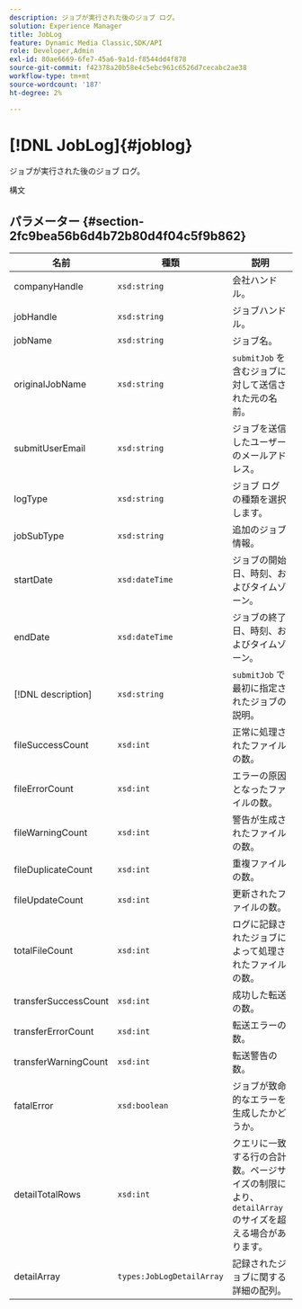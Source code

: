 ```yaml
---
description: ジョブが実行された後のジョブ ログ。
solution: Experience Manager
title: JobLog
feature: Dynamic Media Classic,SDK/API
role: Developer,Admin
exl-id: 80ae6669-6fe7-45a6-9a1d-f8544dd4f878
source-git-commit: f42378a20b58e4c5ebc961c6526d7cecabc2ae38
workflow-type: tm+mt
source-wordcount: '187'
ht-degree: 2%

---
```


# [!DNL JobLog]{#joblog}

ジョブが実行された後のジョブ ログ。

構文

## パラメーター {#section-2fc9bea56b6d4b72b80d4f04c5f9b862}

| 名前 | 種類 | 説明 |
|---|---|---|
| companyHandle | `xsd:string` | 会社ハンドル。 |
| jobHandle | `xsd:string` | ジョブハンドル。 |
| jobName | `xsd:string` | ジョブ名。 |
| originalJobName | `xsd:string` | `submitJob` を含むジョブに対して送信された元の名前。 |
| submitUserEmail | `xsd:string` | ジョブを送信したユーザーのメールアドレス。 |
| logType | `xsd:string` | ジョブ ログの種類を選択します。 |
| jobSubType | `xsd:string` | 追加のジョブ情報。 |
| startDate | `xsd:dateTime` | ジョブの開始日、時刻、およびタイムゾーン。 |
| endDate | `xsd:dateTime` | ジョブの終了日、時刻、およびタイムゾーン。 |
| [!DNL description] | `xsd:string` | `submitJob` で最初に指定されたジョブの説明。 |
| fileSuccessCount | `xsd:int` | 正常に処理されたファイルの数。 |
| fileErrorCount | `xsd:int` | エラーの原因となったファイルの数。 |
| fileWarningCount | `xsd:int` | 警告が生成されたファイルの数。 |
| fileDuplicateCount | `xsd:int` | 重複ファイルの数。 |
| fileUpdateCount | `xsd:int` | 更新されたファイルの数。 |
| totalFileCount | `xsd:int` | ログに記録されたジョブによって処理されたファイルの数。 |
| transferSuccessCount | `xsd:int` | 成功した転送の数。 |
| transferErrorCount | `xsd:int` | 転送エラーの数。 |
| transferWarningCount | `xsd:int` | 転送警告の数。 |
| fatalError | `xsd:boolean` | ジョブが致命的なエラーを生成したかどうか。 |
| detailTotalRows | `xsd:int` | クエリに一致する行の合計数。ページサイズの制限により、`detailArray` のサイズを超える場合があります。 |
| detailArray | `types:JobLogDetailArray` | 記録されたジョブに関する詳細の配列。 |
